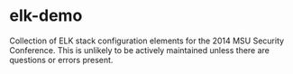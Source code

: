 elk-demo
========

Collection of ELK stack configuration elements for the 2014 MSU Security Conference.  This is unlikely to be actively maintained unless there are questions or errors present.
